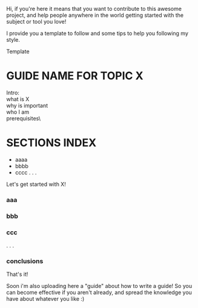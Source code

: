Hi, if you're here it means that you want to contribute to this awesome project, and help people anywhere in the world 
getting started with the subject or tool you love!

I provide you a template to follow and some tips to help you following my style.

Template

# GUIDE NAME FOR TOPIC X  
  
Intro:\
    what is X\
    why is important\
    who I am\
    prerequisites\
    
# SECTIONS INDEX
- aaaa
- bbbb
- cccc
.
.
.

Let's get started with X!

### aaa

### bbb

### ccc
.
.
.

### conclusions

That's it!

Soon i'm also uploading here a "guide" about how to write a guide! So you can become effective if you aren't already, 
and spread the knowledge you have about whatever you like :)
